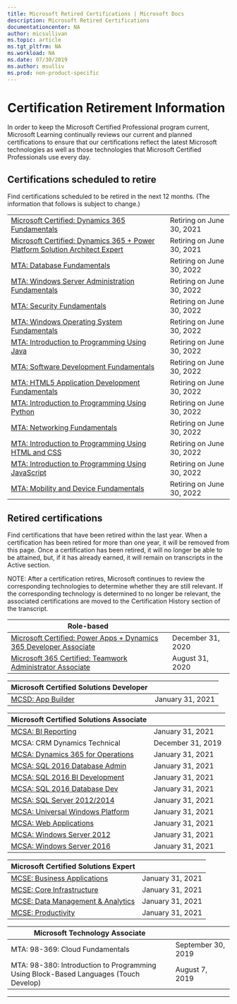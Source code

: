 ```yaml
---
title: Microsoft Retired Certifications | Microsoft Docs
description: Microsoft Retired Certifications
documentationcenter: NA
author: micsullivan
ms.topic: article
ms.tgt_pltfrm: NA
ms.workload: NA
ms.date: 07/30/2019
ms.author: msulliv
ms.prod: non-product-specific
---
```

# Certification Retirement Information

In order to keep the Microsoft Certified Professional program current, Microsoft Learning continually reviews our current and planned certifications to ensure that our certifications reflect the latest Microsoft technologies as well as those technologies that Microsoft Certified Professionals use every day.

## Certifications scheduled to retire

Find certifications scheduled to be retired in the next 12 months. (The information that follows is subject to change.)  

|                                             |                    |
| ---------------------------------------------------------------------------------- | ------------------ |
| [Microsoft Certified: Dynamics 365 Fundamentals](/learn/certifications/d365-fundamentals) | Retiring on June 30, 2021 |
| [Microsoft Certified: Dynamics 365 + Power Platform Solution Architect Expert](/learn/certifications/power-apps-and-d365-solution-architect-expert) | Retiring on June 30, 2021 |
| [MTA: Database Fundamentals](/learn/certifications/mta-database-fundamentals) | Retiring on June 30, 2022 |
| [MTA: Windows Server Administration Fundamentals](/learn/certifications/mta-windows-server-administration-fundamentals) | Retiring on June 30, 2022 |
| [MTA: Security Fundamentals](/learn/certifications/mta-security-fundamentals) | Retiring on June 30, 2022 |
| [MTA: Windows Operating System Fundamentals](/learn/certifications/mta-windows-operating-system-fundamentals) | Retiring on June 30, 2022 |
| [MTA: Introduction to Programming Using Java](/learn/certifications/mta-introduction-to-programming-using-java) | Retiring on June 30, 2022 |
| [MTA: Software Development Fundamentals](/learn/certifications/mta-software-development-fundamentals) | Retiring on June 30, 2022 |
| [MTA: HTML5 Application Development Fundamentals](/learn/certifications/mta-html5-application-development-fundamentals) | Retiring on June 30, 2022 |
| [MTA: Introduction to Programming Using Python](/learn/certifications/mta-introduction-to-programming-using-python) | Retiring on June 30, 2022 |
| [MTA: Networking Fundamentals](/learn/certifications/mta-networking-fundamentals) | Retiring on June 30, 2022 |
| [MTA: Introduction to Programming Using HTML and CSS](/learn/certifications/mta-introduction-to-programming-using-html-and-css) | Retiring on June 30, 2022 |
| [MTA: Introduction to Programming Using JavaScript](/learn/certifications/mta-introduction-to-programming-using-javascript) | Retiring on June 30, 2022 |
| [MTA: Mobility and Device Fundamentals](/learn/certifications/mta-mobility-and-device-fundamentals) | Retiring on June 30, 2022 |

## Retired certifications

Find certifications that have been retired within the last year. When a certification has been retired for more than one year, it will be removed from this page. Once a certification has been retired, it will no longer be able to be attained, but, if it has already earned, it will remain on transcripts in the Active section.

NOTE: After a certification retires, Microsoft continues to review the corresponding technologies to determine whether they are still relevant. If the corresponding technology is determined to no longer be relevant, the associated certifications are moved to the Certification History section of the transcript.

| Role-based                                                                         |                    |
| ---------------------------------------------------------------------------------- | ------------------ |
| [Microsoft Certified: Power Apps + Dynamics 365 Developer Associate](/learn/certifications/power-apps-and-d365-developer-associate) | December 31, 2020 |
| [Microsoft 365 Certified: Teamwork Administrator Associate](/learn/certifications/m365-teamwork-administrator) | August 31, 2020 |

| Microsoft Certified Solutions Developer                                            |                    |
| ---------------------------------------------------------------------------------- | ------------------ |
| [MCSD: App Builder](/learn/certifications/mcsd-app-builder-certification)          | January 31, 2021 |

| Microsoft Certified Solutions Associate                                            |                    |
| ---------------------------------------------------------------------------------- | ------------------ |
| [MCSA: BI Reporting](/learn/certifications/mcsa-bi-reporting)                      | January 31, 2021 |
| MCSA: CRM Dynamics Technical                                                       | December 31, 2019  |
| [MCSA: Dynamics 365 for Operations](/learn/certifications/mcsa-microsoft-dynamics-365-for-operations) | January 31, 2021 |
| [MCSA: SQL 2016 Database Admin](/learn/certifications/mcsa-sql2016-database-administration-certification) | January 31, 2021 |
| [MCSA: SQL 2016 BI Development](/learn/certifications/mcsa-sql2016-business-intelligence-certification) | January 31, 2021 |
| [MCSA: SQL 2016 Database Dev](/learn/certifications/mcsa-sql2016-database-development-certification) | January 31, 2021 |
| [MCSA: SQL Server 2012/2014](/learn/certifications/mcsa-sql-certification)         | January 31, 2021 |
| [MCSA: Universal Windows Platform](/learn/certifications/mcsa-universal-windows-platform) | January 31, 2021 |
| [MCSA: Web Applications](/learn/certifications/mcsa-web-applications-certification) | January 31, 2021 |
| [MCSA: Windows Server 2012](/learn/certifications/mcsa-windows-server-certification) | January 31, 2021 |
| [MCSA: Windows Server 2016](/learn/certifications/mcsa-windows-server-2016-certification) | January 31, 2021 |

| Microsoft Certified Solutions Expert                                               |                    |
| ---------------------------------------------------------------------------------- | ------------------ |
| [MCSE: Business Applications](/learn/certifications/mcse-business-applications)    | January 31, 2021 |
| [MCSE: Core Infrastructure](/learn/certifications/mcse-core-infrastructure)        | January 31, 2021 |
| [MCSE: Data Management & Analytics](/learn/certifications/mcse-data-management-analytics) | January 31, 2021 |
| [MCSE: Productivity](/learn/certifications/mcse-productivity-certification)        | January 31, 2021 |

| Microsoft Technology Associate                                                     |                    |
| ---------------------------------------------------------------------------------- | ------------------ |
| MTA: 98-369: Cloud Fundamentals                                                    | September 30, 2019 |
| MTA: 98-380: Introduction to Programming Using Block-Based Languages (Touch Develop) | August 7, 2019     |
___
